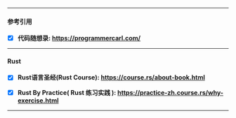 ------

#### **参考引用**



- [x] **代码随想录: https://programmercarl.com/**



------



#### Rust



- [x] **Rust语言圣经(Rust Course): https://course.rs/about-book.html**
- [x] **Rust By Practice( Rust 练习实践 ): https://practice-zh.course.rs/why-exercise.html**



------



